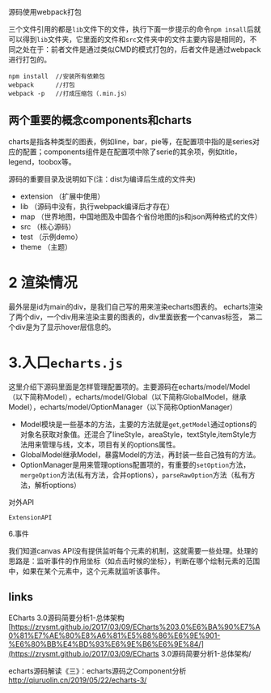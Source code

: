 

源码使用webpack打包



三个文件引用的都是`lib`文件下的文件，执行下面一步提示的命令`npm insall`后就可以得到`lib`文件夹，它里面的文件和`src`文件夹中的文件主要内容是相同的，不同之处在于：前者文件是通过类似CMD的模式打包的，后者文件是通过webpack进行打包的。



```
npm install  //安装所有依赖包
webpack      //打包
webpack -p   //打成压缩包（.min.js）
```



## 两个重要的概念components和charts

charts是指各种类型的图表，例如line，bar，pie等，在配置项中指的是series对应的配置；components组件是在配置项中除了serie的其余项，例如title，legend，toobox等。



源码的重要目录及说明如下(注：dist为编译后生成的文件夹)

- extension （扩展中使用）
- lib （源码中没有，执行webpack编译后才存在）
- map （世界地图，中国地图及中国各个省份地图的js和json两种格式的文件）
- src （核心源码）
- test （示例demo）
- theme （主题）



# 2 渲染情况

最外层是id为main的div，是我们自己写的用来渲染echarts图表的。
echarts渲染了两个div，一个div用来渲染主要的图表的，div里面嵌套一个canvas标签，
第二个div是为了显示hover层信息的。



# 3.入口`echarts.js`



这里介绍下源码里面是怎样管理配置项的。主要源码在echarts/model/Model（以下简称Model），echarts/model/Global（以下简称GlobalModel，继承Model），echarts/model/OptionManager（以下简称OptionManager）



- Model模块是一些基本的方法，主要的方法就是`get`,`getModel`通过options的对象名获取对象值。还混合了lineStyle，areaStyle，textStyle,itemStyle方法用来管理与线，文本，项目有关的options属性。
- GlobalModel继承Model，暴露Model的方法，再封装一些自己独有的方法。
- OptionManager是用来管理options配置项的，有重要的`setOption`方法，`mergeOption`方法(私有方法，合并options），`parseRawOption`方法（私有方法，解析options）



对外API

```
ExtensionAPI
```

6.事件



我们知道canvas API没有提供监听每个元素的机制，这就需要一些处理。处理的思路是：监听事件的作用坐标（如点击时候的坐标），判断在哪个绘制元素的范围中，如果在某个元素中，这个元素就监听该事件。



## links

 ECharts 3.0源码简要分析1-总体架构 [https://zrysmt.github.io/2017/03/09/ECharts%203.0%E6%BA%90%E7%A0%81%E7%AE%80%E8%A6%81%E5%88%86%E6%9E%901-%E6%80%BB%E4%BD%93%E6%9E%B6%E6%9E%84/](https://zrysmt.github.io/2017/03/09/ECharts 3.0源码简要分析1-总体架构/



echarts源码解读《三》：echarts源码之Component分析 http://qiuruolin.cn/2019/05/22/echarts-3/
